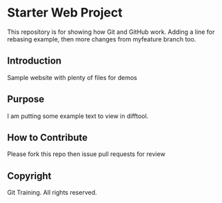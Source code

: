 # Starter Web Project

This repository is for showing how Git and GitHub work. Adding a line for rebasing example, then more changes from myfeature branch too.

## Introduction

Sample website with plenty of files for demos

## Purpose

I am putting some example text to view in difftool.

## How to Contribute

Please fork this repo then issue pull requests for review


## Copyright

Git Training. All rights reserved.